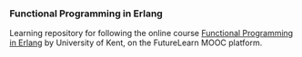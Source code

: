 ### Functional Programming in Erlang

Learning repository for following the online course [Functional Programming in Erlang](https://www.futurelearn.com/courses/functional-programming-erlang/1) by University of Kent, on the FutureLearn MOOC platform.